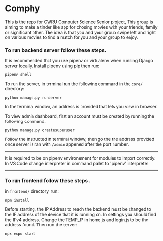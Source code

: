 # Comphy
This is the repo for CWRU Computer Science Senior project, This group is aiming to make a tinder like app for chosing movies with your friends, family or significant other. The idea is that you and your group swipe left and right on various movies to find a match for you and your group to enjoy.

### To run backend server follow these steps.

It is recommended that you use pipenv or virtualenv when running Django server locally. Install pipenv using pip then run:

`pipenv shell`


To run the server, in terminal run the following command in the `core/` directory:


`python manage.py runserver`

In the terminal window, an address is provided that lets you view in browser.

To view admin dashboard, first an account must be created by running the following command:

`python manage.py createsuperuser`

Follow the instructed in terminal window, then go the the address provided once server is ran with `/admin` appened after the port number.

***
It is required to be on pipenv environement for modules to import correctly. In VS Code change interpreter in command pallet to 'pipenv' interpreter
***


### To run frontend follow these steps .

in `frontend/` directory, run:

`npm install`

Before starting, the IP Address to reach the backend must be changed to the IP address of the device that it is running on. In settings you should find the IPv4 address. Change the TEMP_IP in home.js and login.js to be the address found. Then run the server:

`npx expo start`

